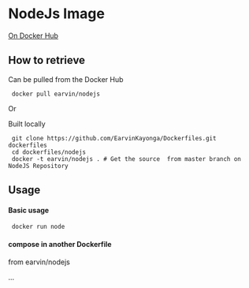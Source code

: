 # NodeJs Image

[On Docker Hub](https://hub.docker.com/r/earvin/nodejs/)

## How to retrieve 

Can be pulled from the Docker Hub

```
 docker pull earvin/nodejs
```

Or 

Built locally

```
 git clone https://github.com/EarvinKayonga/Dockerfiles.git dockerfiles
 cd dockerfiles/nodejs
 docker -t earvin/nodejs . # Get the source  from master branch on NodeJS Repository
```


## Usage

#### Basic usage

```
 docker run node 
```

#### compose in another Dockerfile

from earvin/nodejs

...
